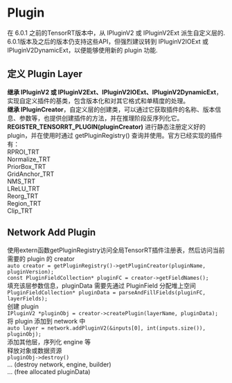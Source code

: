 # Plugin
在 6.0.1 之前的TensorRT版本中，从 IPluginV2 或 IPluginV2Ext 派生自定义层的. 6.0.1版本及之后的版本仍支持这些API，但强烈建议转到 IPluginV2IOExt 或 IPluginV2DynamicExt，以便能够使用新的 plugin 功能.

## 定义 Plugin Layer
**继承 IPluginV2 或 IPluginV2Ext、IPluginV2IOExt、IPluginV2DynamicExt**，实现自定义插件的基类，包含版本化和对其它格式和单精度的处理。  
**继承 IPluginCreator**，自定义层的创建类，可以通过它获取插件的名称、版本信息、参数等，也提供创建插件的方法，并在推理阶段反序列化它。  
**REGISTER_TENSORRT_PLUGIN(pluginCreator)** 进行静态注册定义好的 plugin，并在使用时通过 getPluginRegistry() 查询并使用。官方已经实现的插件有：  
RPROI_TRT  
Normalize_TRT  
PriorBox_TRT  
GridAnchor_TRT  
NMS_TRT  
LReLU_TRT  
Reorg_TRT  
Region_TRT  
Clip_TRT  

## Network Add Plugin
使用extern函数getPluginRegistry访问全局TensorRT插件注册表，然后访问当前需要的 plugin 的 creator  
`auto creator = getPluginRegistry()->getPluginCreator(pluginName, pluginVersion);`  
`const PluginFieldCollection* pluginFC = creator->getFieldNames();`  
填充该层参数信息，pluginData 需要先通过 PluginField 分配堆上空间 
`PluginFieldCollection* pluginData = parseAndFillFields(pluginFC, layerFields);`  
创建 plugin  
`IPluginV2 *pluginObj = creator->createPlugin(layerName, pluginData);`  
将 plugin 添加到 network 中  
`auto layer = network.addPluginV2(&inputs[0], int(inputs.size()), pluginObj);`  
添加其他层，序列化 engine 等  
释放对象或数据资源  
`pluginObj->destroy()`  
… (destroy network, engine, builder)  
… (free allocated pluginData)  
